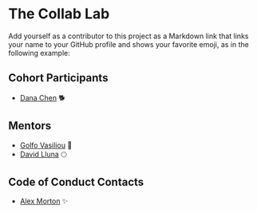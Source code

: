 # The Collab Lab

Add yourself as a contributor to this project as a Markdown link that links your name to your GitHub profile and shows your favorite emoji, as in the following example:

## Cohort Participants
- [Dana Chen](https://github.com/danachen) 🐕
## Mentors
- [Golfo Vasiliou](https://github.com/faysvas) 🥞
- [David Lluna](https://github.com/llunaplanet) 🌕
## Code of Conduct Contacts
- [Alex Morton](https://github.com/alexlsalt) ✨
